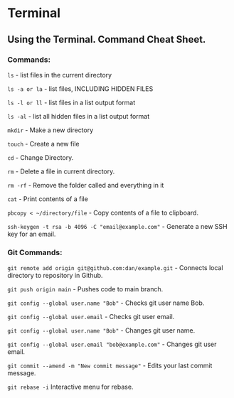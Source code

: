 # Terminal
## Using the Terminal. Command Cheat Sheet.

### Commands:

`ls` - list files in the current directory

`ls -a or la` - list files, INCLUDING HIDDEN FILES

`ls -l or ll` - list files in a list output format

`ls -al` - list all hidden files in a list output format

`mkdir` - Make a new directory

`touch` - Create a new file

`cd` - Change Directory.

`rm` - Delete a file in current directory.

`rm -rf` - Remove the folder called and everything in it

`cat` - Print contents of a file

`pbcopy < ~/directory/file` - Copy contents of a file to clipboard.

`ssh-keygen -t rsa -b 4096 -C "email@example.com"` - Generate a new SSH key for an email.

### Git Commands:

`git remote add origin git@github.com:dan/example.git` - Connects local directory to repository in Github.

`git push origin main` - Pushes code to main branch.

`git config --global user.name "Bob"` - Checks git user name Bob.

`git config --global user.email` - Checks git user email.

`git config --global user.name "Bob"` - Changes git user name.

`git config --global user.email "bob@example.com"` - Changes git user email.

`git commit --amend -m "New commit message"` - Edits your last commit message.

`git rebase -i` Interactive menu for rebase.

